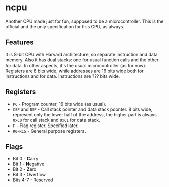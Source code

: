 # ncpu
Another CPU made just for fun, supposed to be a microcontroller.
This is the official and the only specification for this CPU, as always.

## Features
It is 8-bit CPU with Harvard architecture, so separate instruction and data memory. 
Also it has dual stacks: one for usual function calls and the other for data.
In other aspects, it's the usual microcontroller (as for now).
Registers are 8 bits wide, while addresses are 16 bits wide both for instructions and for data.
Instructions are ??? bits wide.

## Registers
- `PC` - Program counter, 16 bits wide (as usual).
- `CSP` and `DSP` - Call stack pointer and data stack poonter. 
  8 bits wide, represent only the lower half of the address, the higher part is always `0xC0` for call stack and `0xC1` for data stack.
- `F` - Flag register. Specified later.
- `R0`-`R15` - General purpose registers.

## Flags
- Bit 0 - **C**arry
- Bit 1 - **N**egative
- Bit 2 - **Z**ero
- Bit 3 - O**v**erflow
- Bits 4-7 - Reserved
